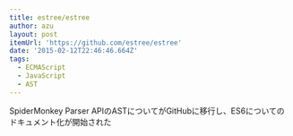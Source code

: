 ```yaml
---
title: estree/estree
author: azu
layout: post
itemUrl: 'https://github.com/estree/estree'
date: '2015-02-12T22:46:46.664Z'
tags:
  - ECMAScript
  - JavaScript
  - AST
---
```

SpiderMonkey Parser APIのASTについてがGitHubに移行し、ES6についてのドキュメント化が開始された
